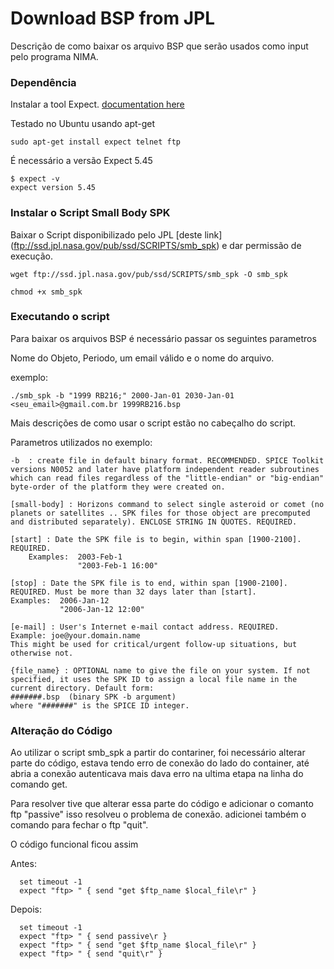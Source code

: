 
# Download BSP from JPL

Descrição de como baixar os arquivo BSP que serão usados como input pelo programa NIMA. 

### Dependência
Instalar a tool Expect. [documentation here](https://core.tcl.tk/expect/index)

Testado no Ubuntu usando apt-get
```
sudo apt-get install expect telnet ftp
```

É necessário a versão Expect 5.45
```
$ expect -v
expect version 5.45
```

### Instalar o Script Small Body SPK
Baixar o Script disponibilizado pelo JPL [deste link] (ftp://ssd.jpl.nasa.gov/pub/ssd/SCRIPTS/smb_spk) e dar permissão de execução.

```
wget ftp://ssd.jpl.nasa.gov/pub/ssd/SCRIPTS/smb_spk -O smb_spk
```

```
chmod +x smb_spk
```

### Executando o script

Para baixar os arquivos BSP é necessário passar os seguintes parametros

Nome do Objeto, Periodo, um email válido e o nome do arquivo. 

exemplo:
```
./smb_spk -b "1999 RB216;" 2000-Jan-01 2030-Jan-01 <seu_email>@gmail.com.br 1999RB216.bsp
```
Mais descrições de como usar o script estão no cabeçalho do script.

Parametros utilizados no exemplo:

    -b  : create file in default binary format. RECOMMENDED. SPICE Toolkit versions N0052 and later have platform independent reader subroutines which can read files regardless of the "little-endian" or "big-endian" byte-order of the platform they were created on. 

    [small-body] : Horizons command to select single asteroid or comet (no planets or satellites .. SPK files for those object are precomputed and distributed separately). ENCLOSE STRING IN QUOTES. REQUIRED.

    [start] : Date the SPK file is to begin, within span [1900-2100]. REQUIRED. 
        Examples:  2003-Feb-1 
                   "2003-Feb-1 16:00"

    [stop] : Date the SPK file is to end, within span [1900-2100]. REQUIRED. Must be more than 32 days later than [start].
    Examples:  2006-Jan-12
               "2006-Jan-12 12:00"

    [e-mail] : User's Internet e-mail contact address. REQUIRED.
    Example: joe@your.domain.name
    This might be used for critical/urgent follow-up situations, but otherwise not.

    {file_name} : OPTIONAL name to give the file on your system. If not specified, it uses the SPK ID to assign a local file name in the current directory. Default form:
    #######.bsp  (binary SPK -b argument)
    where "#######" is the SPICE ID integer. 


### Alteração do Código
Ao utilizar o script smb_spk a partir do contariner, foi necessário alterar parte do código, estava tendo erro de conexão do lado do container, até abria a conexão autenticava mais dava erro na ultima etapa na linha do comando get.

Para resolver tive que alterar essa parte do código e adicionar o comanto ftp "passive" isso resolveu o problema de conexão. adicionei também o comando para fechar o ftp "quit". 

O código funcional ficou assim

Antes:
```
  set timeout -1
  expect "ftp> " { send "get $ftp_name $local_file\r" }

```

Depois:
```
  set timeout -1
  expect "ftp> " { send passive\r }
  expect "ftp> " { send "get $ftp_name $local_file\r" }
  expect "ftp> " { send "quit\r" }
```
